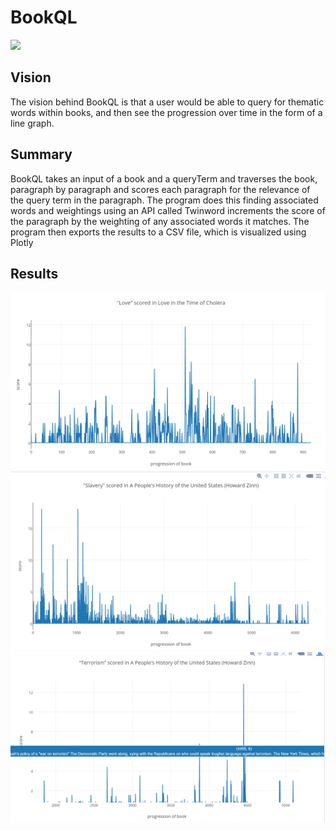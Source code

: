 # BookQL
<img src="cover.png">

## Vision
The vision behind BookQL is that a user would be able to query for thematic words within books, and then see the progression over time in the form of a line graph.

## Summary
BookQL takes an input of a book and a queryTerm and traverses the book, paragraph by paragraph and scores each paragraph for the relevance of the query term in the paragraph. The program does this finding associated words and weightings using an API called Twinword increments the score of the paragraph by the weighting of any associated words it matches. The program then exports the results to a CSV file, which is visualized using Plotly

## Results

<img src="love.png" />
<img src="slavery.png" />
<img src="terrorism.png" />